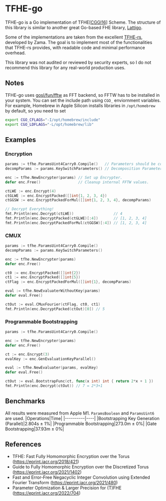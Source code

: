 # TFHE-go

TFHE-go is a Go implementation of TFHE[[CGGI16](https://eprint.iacr.org/2018/421)] Scheme. The structure of this library is similar to another great Go-based FHE library, [Lattigo](https://github.com/tuneinsight/lattigo).

Some of the implementations are taken from the excellent [TFHE-rs](https://github.com/zama-ai/tfhe-rs), developed by Zama. The goal is to implement most of the functionalities that TFHE-rs provides, with readable code and minimal performance overhead.

This library was not audited or reviewed by security experts, so I do not recommend this library for any real-world production uses.


## Notes
TFHE-go uses [gosl/fun/fftw](https://github.com/cpmech/gosl) as FFT backend, so FFTW has to be installed in your system. You can set the include path using `CGO_` enviornment variables. For example, Homebrew in Apple Silicon installs libraries in `/opt/homebrew` by default, so you need to set
```bash
export CGO_CFLAGS="-I/opt/homebrew/include"
export CGO_LDFLAGS="-L/opt/homebrew/lib"
```

## Examples
### Encryption
```go
params := tfhe.ParamsUint4Carry0.Compile()   // Parameters should be compiled before use.
decompParams := params.KeySwitchParameters() // Decomposition Parameters

enc := tfhe.NewEncrypter(params) // Set up Encrypter.
defer enc.Free()                 // Cleanup internal FFTW values.

ctLWE := enc.Encrypt(4)
ctGLWE := enc.EncryptPacked([]int{1, 2, 3, 4})
ctGGSW := enc.EncryptPackedForMul([]int{1, 2, 3, 4}, decompParams)

// Decrypt Everything!
fmt.Println(enc.Decrypt(ctLWE))                  // 4
fmt.Println(enc.DecryptPacked(ctGLWE)[:4])       // [1, 2, 3, 4]
fmt.Println(enc.DecryptPackedForMul(ctGGSW)[:4]) // [1, 2, 3, 4]
```

### CMUX
```go
params := tfhe.ParamsUint4Carry0.Compile()
decompParams := params.KeySwitchParameters()

enc := tfhe.NewEncrypter(params)
defer enc.Free()

ct0 := enc.EncryptPacked([]int{2})
ct1 := enc.EncryptPacked([]int{5})
ctFlag := enc.EncryptPackedForMul([]int{1}, decompParams)

eval := tfhe.NewEvaluaterWithoutKey(params)
defer eval.Free()

ctOut := eval.CMuxFourier(ctFlag, ct0, ct1)
fmt.Println(enc.DecryptPacked(ctOut)[0]) // 5
```

### Programmable Bootstrapping
```go
params := tfhe.ParamsUint4Carry0.Compile()

enc := tfhe.NewEncrypter(params)
defer enc.Free()

ct := enc.Encrypt(3)
evalKey := enc.GenEvaluationKeyParallel()

eval := tfhe.NewEvaluater(params, evalKey)
defer eval.Free()

ctOut := eval.BootstrapFunc(ct, func(x int) int { return 2*x + 1 })
fmt.Println(enc.Decrypt(ctOut)) // 7 = 2*3+1
```

## Benchmarks
All results were measured from Apple M1. `ParamsBoolean` and `ParamsUint6` are used.
|Operations|Time|
|----------|----|
|Bootstrapping Key Generation (Parallel)|2.804s ± 1%|
|Programmable Bootstrapping|273.0m ± 0%|
|Gate Bootstrapping|37.93m ± 0%|

## References
- TFHE: Fast Fully Homomorphic Encryption over the Torus (https://eprint.iacr.org/2018/421)
- Guide to Fully Homomorphic Encryption over the Discretized Torus (https://eprint.iacr.org/2021/1402)
- Fast and Error-Free Negacyclic Integer Convolution using Extended Fourier Transform (https://eprint.iacr.org/2021/480)
- Parameter Optimization & Larger Precision for (T)FHE (https://eprint.iacr.org/2022/704)
